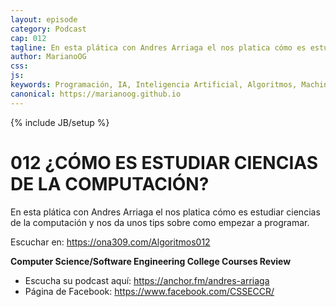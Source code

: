 ```yaml
---
layout: episode
category: Podcast
cap: 012
tagline: En esta plática con Andres Arriaga el nos platica cómo es estudiar ciencias de la computación y nos da unos tips sobre como empezar a programar.
author: MarianoOG
css: 
js: 
keywords: Programación, IA, Inteligencia Artificial, Algoritmos, Machine Learning, Ciencia de Datos, Software, marianoog, PodcastAlgoritmos
canonical: https://marianoog.github.io
---
```

{% include JB/setup %}

# 012 ¿CÓMO ES ESTUDIAR CIENCIAS DE LA COMPUTACIÓN?

En esta plática con Andres Arriaga el nos platica cómo es estudiar ciencias de la computación y nos da unos tips sobre como empezar a programar.

Escuchar en: https://ona309.com/Algoritmos012

**Computer Science/Software Engineering College Courses Review**
* Escucha su podcast aquí: https://anchor.fm/andres-arriaga
* Página de Facebook: https://www.facebook.com/CSSECCR/